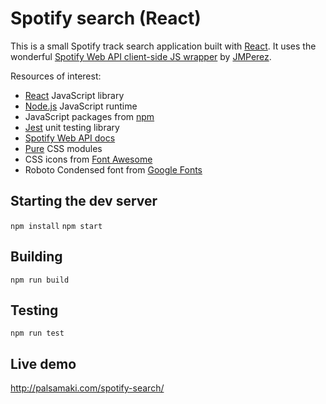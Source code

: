 # Spotify search (React)

This is a small Spotify track search application built with [React](https://facebook.github.io/react/).
It uses the wonderful [Spotify Web API client-side JS wrapper](https://github.com/JMPerez/spotify-web-api-js)
by [JMPerez](https://github.com/JMPerez).

Resources of interest:

- [React](https://facebook.github.io/react/) JavaScript library
- [Node.js](https://nodejs.org/) JavaScript runtime
- JavaScript packages from [npm](https://www.npmjs.com/)
- [Jest](https://facebook.github.io/jest/) unit testing library
- [Spotify Web API docs](https://developer.spotify.com/web-api/)
- [Pure](http://purecss.io/) CSS modules
- CSS icons from [Font Awesome](http://fontawesome.io/)
- Roboto Condensed font from [Google Fonts](https://www.google.com/fonts/specimen/Roboto+Condensed)

## Starting the dev server

`npm install`
`npm start`

## Building

`npm run build`

## Testing

`npm run test`

## Live demo

http://palsamaki.com/spotify-search/